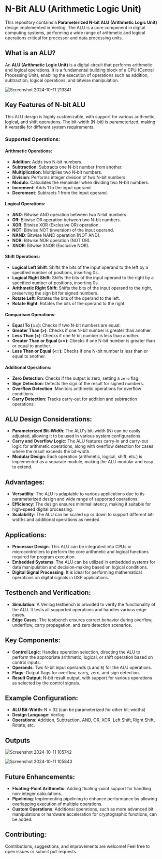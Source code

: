 # N-Bit ALU (Arithmetic Logic Unit)
This repository contains a **Parameterized N-bit ALU (Arithmetic Logic Unit)** design implemented in Verilog. The ALU is a core component in digital computing systems, performing a wide range of arithmetic and logical operations critical for processor and data processing units.

## What is an ALU?
An **ALU (Arithmetic Logic Unit)** is a digital circuit that performs arithmetic and logical operations. It is a fundamental building block of a CPU (Central Processing Unit), enabling the execution of operations such as addition, subtraction, logical operations, and bitwise manipulation.

![Screenshot 2024-10-11 213341](https://github.com/user-attachments/assets/30d47762-6de2-4a1c-9ccc-bf12971cd9c0)


## Key Features of N-bit ALU
This ALU design is highly customizable, with support for various arithmetic, logical, and shift operations. The bit-width (N-bit) is parameterized, making it versatile for different system requirements.

### Supported Operations:

#### Arithmetic Operations:
- **Addition**: Adds two N-bit numbers.
- **Subtraction**: Subtracts one N-bit number from another.
- **Multiplication**: Multiplies two N-bit numbers.
- **Division**: Performs integer division of two N-bit numbers.
- **Modulo**: Calculates the remainder when dividing two N-bit numbers.
- **Increment**: Adds 1 to the input operand.
- **Decrement**: Subtracts 1 from the input operand.

#### Logical Operations:
- **AND**: Bitwise AND operation between two N-bit numbers.
- **OR**: Bitwise OR operation between two N-bit numbers.
- **XOR**: Bitwise XOR (Exclusive OR) operation.
- **NOT**: Bitwise NOT (inversion) of the input operand.
- **NAND**: Bitwise NAND operation (NOT AND).
- **NOR**: Bitwise NOR operation (NOT OR).
- **XNOR**: Bitwise XNOR (Exclusive NOR).

#### Shift Operations:
- **Logical Left Shift**: Shifts the bits of the input operand to the left by a specified number of positions, inserting 0s.
- **Logical Right Shift**: Shifts the bits of the input operand to the right by a specified number of positions, inserting 0s.
- **Arithmetic Right Shift**: Shifts the bits of the input operand to the right, preserving the sign bit for signed numbers.
- **Rotate Left**: Rotates the bits of the operand to the left.
- **Rotate Right**: Rotates the bits of the operand to the right.

#### Comparison Operations:
- **Equal To (==)**: Checks if two N-bit numbers are equal.
- **Greater Than (>)**: Checks if one N-bit number is greater than another.
- **Less Than (<)**: Checks if one N-bit number is less than another.
- **Greater Than or Equal (>=)**: Checks if one N-bit number is greater than or equal to another.
- **Less Than or Equal (<=)**: Checks if one N-bit number is less than or equal to another.

#### Additional Operations:
- **Zero Detection**: Checks if the output is zero, setting a `zero` flag.
- **Sign Detection**: Detects the sign of the result for signed numbers.
- **Overflow Detection**: Monitors arithmetic operations for overflow conditions.
- **Carry Detection**: Tracks carry-out for addition and subtraction operations.

## ALU Design Considerations:
- **Parameterized Bit-Width**: The ALU's bit-width (N) can be easily adjusted, allowing it to be used in various system configurations.
- **Carry and Overflow Logic**: The ALU features carry-in and carry-out logic for arithmetic operations, along with overflow detection for cases where the result exceeds the bit-width.
- **Modular Design**: Each operation (arithmetic, logical, shift, etc.) is implemented as a separate module, making the ALU modular and easy to extend.

## Advantages:
- **Versatility**: The ALU is adaptable to various applications due to its parameterized design and wide range of supported operations.
- **Efficiency**: The design ensures minimal latency, making it suitable for high-speed digital processing.
- **Scalability**: The ALU can be scaled up or down to support different bit-widths and additional operations as needed.

## Applications:
- **Processor Design**: This ALU can be integrated into CPUs or microcontrollers to perform the core arithmetic and logical functions required for program execution.
- **Embedded Systems**: The ALU can be utilized in embedded systems for data manipulation and decision-making based on logical conditions.
- **Digital Signal Processing**: It is ideal for performing mathematical operations on digital signals in DSP applications.

## Testbench and Verification:
- **Simulation**: A Verilog testbench is provided to verify the functionality of the ALU. It tests all supported operations and handles various edge cases.
- **Edge Cases**: The testbench ensures correct behavior during overflow, underflow, carry propagation, and zero detection scenarios.

## Key Components:
- **Control Logic**: Handles operation selection, directing the ALU to perform the appropriate arithmetic, logical, or shift operation based on control inputs.
- **Operands**: Two N-bit input operands (`A` and `B`) for the ALU operations.
- **Flags**: Output flags for overflow, carry, zero, and sign detection.
- **Result Output**: N-bit result output, with support for various operations as selected by the control signals.

## Example Configuration:
- **ALU Bit-Width**: N = 32 (can be parameterized for other bit-widths)
- **Design Language**: Verilog
- **Operations**: Addition, Subtraction, AND, OR, XOR, Left Shift, Right Shift, Rotate, etc.

## Outputs

![Screenshot 2024-10-11 105742](https://github.com/user-attachments/assets/3143dbd5-fff0-44b4-b9ca-62a04f33e816)

![Screenshot 2024-10-11 105843](https://github.com/user-attachments/assets/95cf6ebf-7b30-48e2-81bd-b1ae8cf20d68)

## Future Enhancements:
- **Floating-Point Arithmetic**: Adding floating-point support for handling non-integer calculations.
- **Pipelining**: Implementing pipelining to enhance performance by allowing overlapping execution of multiple operations.
- **Custom Operations**: Additional operations, such as more advanced bit manipulations or hardware acceleration for cryptographic functions, can be added.

## Contributing:
Contributions, suggestions, and improvements are welcome! Feel free to open issues or submit pull requests.
